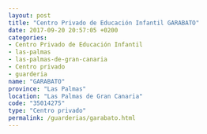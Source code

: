 ```yaml
---
layout: post
title: "Centro Privado de Educación Infantil GARABATO"
date: 2017-09-20 20:57:05 +0200
categories:
- Centro Privado de Educación Infantil
- las-palmas
- las-palmas-de-gran-canaria
- Centro privado
- guarderia
name: "GARABATO"
province: "Las Palmas"
location: "Las Palmas de Gran Canaria"
code: "35014275"
type: "Centro privado"
permalink: /guarderias/garabato.html
---
```

